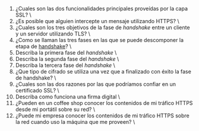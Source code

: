 1. ¿Cuales son las dos funcionalidades principales proveídas por la capa SSL?
\
1. ¿Es posible que alguien intercepte un mensaje utilizando HTTPS?
\
1. ¿Cuales son los tres objetivos de la fase de *handshake* entre un cliente y un servidor utilizando TLS?
\
1. ¿Como se llaman las tres fases en las que se puede descomponer la etapa de [handshake](http://www.dictionary.com/browse/handshake)?
\
1. Describa la primera fase del  *handshake*
\
1. Describa la segunda fase del  *handshake*
\
1. Describa la tercera fase del  *handshake*
\
1. ¿Que tipo de cifrado se utiliza una vez que a finalizado con éxito la fase de handshake?
\
1. ¿Cuales son las dos razones por las que podríamos confiar en un certificado SSL?
\
1. Describa como funciona una firma digital
\
1. ¿Pueden en un coffee shop conocer los contenidos de mi tráfico HTTPS desde mi portátil sobre su red?
\
1. ¿Puede mi empresa conocer los contenidos de mi tráfico HTTPS sobre la red cuando uso la máquina que me proveen?
\

